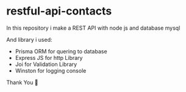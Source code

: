 ﻿# restful-api-contacts

 In this repository i make a REST API with node js and database mysql
 
 And library i used:
 - Prisma ORM for quering to database
 - Express JS for http Library
 - Joi for Validation Library
 - Winston for logging console

Thank You &#128591;
